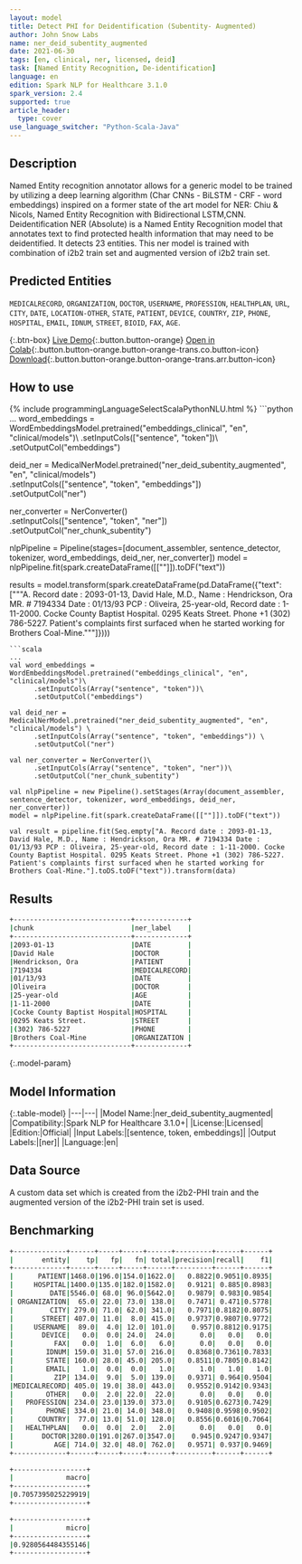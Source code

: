 ```yaml
---
layout: model
title: Detect PHI for Deidentification (Subentity- Augmented)
author: John Snow Labs
name: ner_deid_subentity_augmented
date: 2021-06-30
tags: [en, clinical, ner, licensed, deid]
task: [Named Entity Recognition, De-identification]
language: en
edition: Spark NLP for Healthcare 3.1.0
spark_version: 2.4
supported: true
article_header:
  type: cover
use_language_switcher: "Python-Scala-Java"
---
```


## Description

Named Entity recognition annotator allows for a generic model to be trained by utilizing a deep learning algorithm (Char CNNs - BiLSTM - CRF - word embeddings) inspired on a former state of the art model for NER: Chiu & Nicols, Named Entity Recognition with Bidirectional LSTM,CNN. Deidentification NER (Absolute) is a Named Entity Recognition model that annotates text to find protected health information that may need to be deidentified. It detects 23 entities. This ner model is trained with combination of i2b2 train set and augmented version of i2b2 train set.

## Predicted Entities

`MEDICALRECORD`, `ORGANIZATION`, `DOCTOR`, `USERNAME`, `PROFESSION`, `HEALTHPLAN`, `URL`, `CITY`, `DATE`, `LOCATION-OTHER`, `STATE`, `PATIENT`, `DEVICE`, `COUNTRY`, `ZIP`, `PHONE`, `HOSPITAL`, `EMAIL`, `IDNUM`, `STREET`, `BIOID`, `FAX`, `AGE`.

{:.btn-box}
[Live Demo](https://demo.johnsnowlabs.com/healthcare/NER_DEMOGRAPHICS/){:.button.button-orange}
[Open in Colab](https://colab.research.google.com/github/JohnSnowLabs/spark-nlp-workshop/blob/master/tutorials/Certification_Trainings/Healthcare/4.Clinical_DeIdentification.ipynb){:.button.button-orange.button-orange-trans.co.button-icon}
[Download](https://s3.amazonaws.com/auxdata.johnsnowlabs.com/clinical/models/ner_deid_subentity_augmented_en_3.1.0_2.4_1625050268361.zip){:.button.button-orange.button-orange-trans.arr.button-icon}


## How to use



<div class="tabs-box" markdown="1">
{% include programmingLanguageSelectScalaPythonNLU.html %}
```python
...
word_embeddings = WordEmbeddingsModel.pretrained("embeddings_clinical", "en", "clinical/models")\
      .setInputCols(["sentence", "token"])\
      .setOutputCol("embeddings")

deid_ner = MedicalNerModel.pretrained("ner_deid_subentity_augmented", "en", "clinical/models") \
      .setInputCols(["sentence", "token", "embeddings"]) \
      .setOutputCol("ner")

ner_converter = NerConverter()\
      .setInputCols(["sentence", "token", "ner"])\
      .setOutputCol("ner_chunk_subentity")

nlpPipeline = Pipeline(stages=[document_assembler, sentence_detector, tokenizer, word_embeddings, deid_ner, ner_converter])
model = nlpPipeline.fit(spark.createDataFrame([[""]]).toDF("text"))

results = model.transform(spark.createDataFrame(pd.DataFrame({"text": ["""A. Record date : 2093-01-13, David Hale, M.D., Name : Hendrickson, Ora MR. # 7194334 Date : 01/13/93 PCP : Oliveira, 25-year-old, Record date : 1-11-2000. Cocke County Baptist Hospital. 0295 Keats Street. Phone +1 (302) 786-5227. Patient's complaints first surfaced when he started working for Brothers Coal-Mine."""]})))
```
```scala
...
val word_embeddings = WordEmbeddingsModel.pretrained("embeddings_clinical", "en", "clinical/models")\
      .setInputCols(Array("sentence", "token"))\
      .setOutputCol("embeddings")

val deid_ner = MedicalNerModel.pretrained("ner_deid_subentity_augmented", "en", "clinical/models") \
      .setInputCols(Array("sentence", "token", "embeddings")) \
      .setOutputCol("ner")

val ner_converter = NerConverter()\
      .setInputCols(Array("sentence", "token", "ner"))\
      .setOutputCol("ner_chunk_subentity")

val nlpPipeline = new Pipeline().setStages(Array(document_assembler, sentence_detector, tokenizer, word_embeddings, deid_ner, ner_converter))
model = nlpPipeline.fit(spark.createDataFrame([[""]]).toDF("text"))

val result = pipeline.fit(Seq.empty["A. Record date : 2093-01-13, David Hale, M.D., Name : Hendrickson, Ora MR. # 7194334 Date : 01/13/93 PCP : Oliveira, 25-year-old, Record date : 1-11-2000. Cocke County Baptist Hospital. 0295 Keats Street. Phone +1 (302) 786-5227. Patient's complaints first surfaced when he started working for Brothers Coal-Mine."].toDS.toDF("text")).transform(data)
```
</div>

## Results

```bash
+-----------------------------+-------------+
|chunk                        |ner_label    |
+-----------------------------+-------------+
|2093-01-13                   |DATE         |
|David Hale                   |DOCTOR       |
|Hendrickson, Ora             |PATIENT      |
|7194334                      |MEDICALRECORD|
|01/13/93                     |DATE         |
|Oliveira                     |DOCTOR       |
|25-year-old                  |AGE          |
|1-11-2000                    |DATE         |
|Cocke County Baptist Hospital|HOSPITAL     |
|0295 Keats Street.           |STREET       |
|(302) 786-5227               |PHONE        |
|Brothers Coal-Mine           |ORGANIZATION |
+-----------------------------+-------------+
```

{:.model-param}
## Model Information

{:.table-model}
|---|---|
|Model Name:|ner_deid_subentity_augmented|
|Compatibility:|Spark NLP for Healthcare 3.1.0+|
|License:|Licensed|
|Edition:|Official|
|Input Labels:|[sentence, token, embeddings]|
|Output Labels:|[ner]|
|Language:|en|

## Data Source

A custom data set which is created from the i2b2-PHI train and the augmented version of the i2b2-PHI train set is used.

## Benchmarking

```bash
+-------------+------+-----+-----+------+---------+------+------+
|       entity|    tp|   fp|   fn| total|precision|recall|    f1|
+-------------+------+-----+-----+------+---------+------+------+
|      PATIENT|1468.0|196.0|154.0|1622.0|   0.8822|0.9051|0.8935|
|     HOSPITAL|1400.0|135.0|182.0|1582.0|   0.9121| 0.885|0.8983|
|         DATE|5546.0| 68.0| 96.0|5642.0|   0.9879| 0.983|0.9854|
| ORGANIZATION|  65.0| 22.0| 73.0| 138.0|   0.7471| 0.471|0.5778|
|         CITY| 279.0| 71.0| 62.0| 341.0|   0.7971|0.8182|0.8075|
|       STREET| 407.0| 11.0|  8.0| 415.0|   0.9737|0.9807|0.9772|
|     USERNAME|  89.0|  4.0| 12.0| 101.0|    0.957|0.8812|0.9175|
|       DEVICE|   0.0|  0.0| 24.0|  24.0|      0.0|   0.0|   0.0|
|          FAX|   0.0|  1.0|  6.0|   6.0|      0.0|   0.0|   0.0|
|        IDNUM| 159.0| 31.0| 57.0| 216.0|   0.8368|0.7361|0.7833|
|        STATE| 160.0| 28.0| 45.0| 205.0|   0.8511|0.7805|0.8142|
|        EMAIL|   1.0|  0.0|  0.0|   1.0|      1.0|   1.0|   1.0|
|          ZIP| 134.0|  9.0|  5.0| 139.0|   0.9371| 0.964|0.9504|
|MEDICALRECORD| 405.0| 19.0| 38.0| 443.0|   0.9552|0.9142|0.9343|
|        OTHER|   0.0|  2.0| 22.0|  22.0|      0.0|   0.0|   0.0|
|   PROFESSION| 234.0| 23.0|139.0| 373.0|   0.9105|0.6273|0.7429|
|        PHONE| 334.0| 21.0| 14.0| 348.0|   0.9408|0.9598|0.9502|
|      COUNTRY|  77.0| 13.0| 51.0| 128.0|   0.8556|0.6016|0.7064|
|   HEALTHPLAN|   0.0|  0.0|  2.0|   2.0|      0.0|   0.0|   0.0|
|       DOCTOR|3280.0|191.0|267.0|3547.0|    0.945|0.9247|0.9347|
|          AGE| 714.0| 32.0| 48.0| 762.0|   0.9571| 0.937|0.9469|
+-------------+------+-----+-----+------+---------+------+------+

+------------------+
|             macro|
+------------------+
|0.7057395025229919|
+------------------+

+------------------+
|             micro|
+------------------+
|0.9280564484355146|
+------------------+
```
